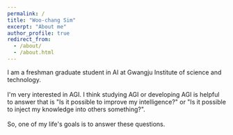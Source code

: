 ```yaml
---
permalink: /
title: "Woo-chang Sim"
excerpt: "About me"
author_profile: true
redirect_from: 
  - /about/
  - /about.html
---
```


I am a freshman graduate student in AI at Gwangju Institute of science and technology. <br><br>
I'm very interested in AGI. I think studying AGI or developing AGI is helpful to answer that is "Is it possible to improve my intelligence?" or "Is it possible to inject my knowledge into others something?".  <br><br>
So, one of my life's goals is to answer these questions. 
